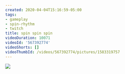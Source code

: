```yaml
---
created: 2020-04-04T15:16:59-05:00
tags:
- gameplay
- spin-rhythm
- twitch
title: spin spin spin
videoDuration: 10071
videoId: '567392774'
videoShorts: []
videoThumbId: /videos/567392774/pictures/1583319757
---
```


![](20200404201659.jpg)
